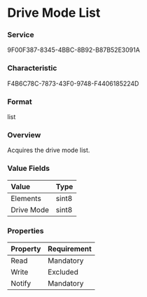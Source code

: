 # Drive Mode List

### Service

9F00F387-8345-4BBC-8B92-B87B52E3091A

### Characteristic

F4B6C78C-7873-43F0-9748-F4406185224D

### Format

list

### Overview

Acquires the drive mode list.

### Value Fields

| Value | Type |
|:--|:--|
| Elements | sint8 |
| Drive Mode | sint8 |

### Properties

| Property | Requirement |
|:--|:--|
| Read | Mandatory |
| Write | Excluded |
| Notify | Mandatory |